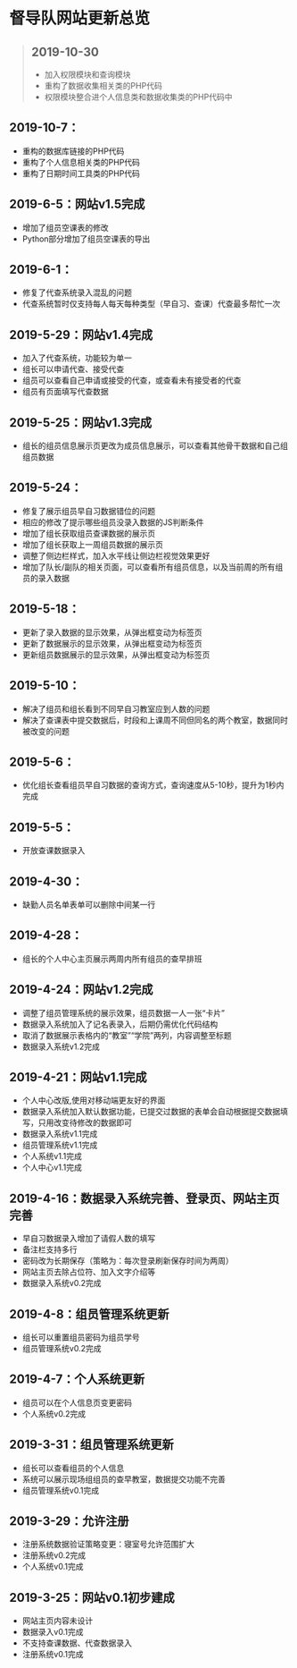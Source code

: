 # 督导队网站更新总览> ## 2019-10-30> * 加入权限模块和查询模块> * 重构了数据收集相关类的PHP代码> * 权限模块整合进个人信息类和数据收集类的PHP代码中## 2019-10-7：* 重构的数据库链接的PHP代码* 重构了个人信息相关类的PHP代码* 重构了日期时间工具类的PHP代码## 2019-6-5：网站v1.5完成* 增加了组员空课表的修改* Python部分增加了组员空课表的导出## 2019-6-1：* 修复了代查系统录入混乱的问题* 代查系统暂时仅支持每人每天每种类型（早自习、查课）代查最多帮忙一次## 2019-5-29：网站v1.4完成* 加入了代查系统，功能较为单一* 组长可以申请代查、接受代查* 组员可以查看自己申请或接受的代查，或查看未有接受者的代查* 组员有页面填写代查数据## 2019-5-25：网站v1.3完成* 组长的组员信息展示页更改为成员信息展示，可以查看其他骨干数据和自己组组员数据## 2019-5-24：* 修复了展示组员早自习数据错位的问题* 相应的修改了提示哪些组员没录入数据的JS判断条件* 增加了组长获取组员查课数据的展示页* 增加了组长获取上一周组员数据的展示页* 调整了侧边栏样式，加入水平线让侧边栏视觉效果更好* 增加了队长/副队的相关页面，可以查看所有组员信息，以及当前周的所有组员的录入数据## 2019-5-18：* 更新了录入数据的显示效果，从弹出框变动为标签页* 更新了数据展示的显示效果，从弹出框变动为标签页* 更新组员数据展示的显示效果，从弹出框变动为标签页## 2019-5-10：* 解决了组员和组长看到不同早自习教室应到人数的问题* 解决了查课表中提交数据后，时段和上课周不同但同名的两个教室，数据同时被改变的问题## 2019-5-6：* 优化组长查看组员早自习数据的查询方式，查询速度从5-10秒，提升为1秒内完成## 2019-5-5：* 开放查课数据录入## 2019-4-30：* 缺勤人员名单表单可以删除中间某一行## 2019-4-28：* 组长的个人中心主页展示两周内所有组员的查早排班## 2019-4-24：网站v1.2完成* 调整了组员管理系统的展示效果，组员数据一人一张“卡片”* 数据录入系统加入了记名表录入，后期仍需优化代码结构* 取消了数据展示表格内的“教室”“学院”两列，内容调整至标题* 数据录入系统v1.2完成## 2019-4-21：网站v1.1完成* 个人中心改版,使用对移动端更友好的界面* 数据录入系统加入默认数据功能，已提交过数据的表单会自动根据提交数据填写，只用改变待修改的数据即可* 数据录入系统v1.1完成* 组员管理系统v1.1完成* 个人系统v1.1完成* 个人中心v1.1完成## 2019-4-16：数据录入系统完善、登录页、网站主页完善* 早自习数据录入增加了请假人数的填写* 备注栏支持多行* 密码改为长期保存（策略为：每次登录刷新保存时间为两周）* 网站主页去除占位符、加入文字介绍等* 数据录入系统v0.2完成## 2019-4-8：组员管理系统更新* 组长可以重置组员密码为组员学号* 组员管理系统v0.2完成## 2019-4-7：个人系统更新* 组员可以在个人信息页变更密码* 个人系统v0.2完成## 2019-3-31：组员管理系统更新* 组长可以查看组员的个人信息* 系统可以展示现场组组员的查早教室，数据提交功能不完善* 组员管理系统v0.1完成## 2019-3-29：允许注册* 注册系统数据验证策略变更：寝室号允许范围扩大* 注册系统v0.2完成* 个人系统v0.1完成## 2019-3-25：网站v0.1初步建成* 网站主页内容未设计* 数据录入v0.1完成* 不支持查课数据、代查数据录入* 注册系统v0.1完成